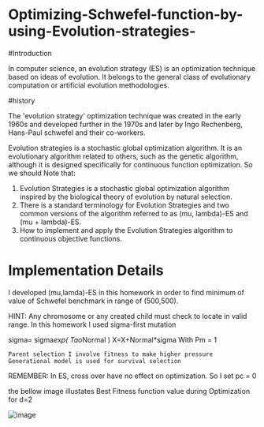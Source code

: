 # Optimizing-Schwefel-function-by-using-Evolution-strategies-


#Introduction

In computer science, an evolution strategy (ES) is an optimization technique based on ideas of evolution. It belongs to the general class of  evolutionary computation or artificial evolution methodologies.

#history

The 'evolution strategy' optimization technique was created in the early 1960s and developed further in the 1970s and later by Ingo Rechenberg, Hans-Paul schwefel and their co-workers. 


Evolution strategies is a stochastic global optimization algorithm.
It is an evolutionary algorithm related to others, such as the genetic algorithm, although it is designed specifically for continuous function optimization.
So we should Note that:
1.	Evolution Strategies is a stochastic global optimization algorithm inspired by the biological theory of evolution by natural selection.
2.	There is a standard terminology for Evolution Strategies and two common versions of the algorithm referred to as (mu, lambda)-ES and (mu + lambda)-ES.
3.	How to implement and apply the Evolution Strategies algorithm to continuous objective functions.

# Implementation Details
I developed (mu,lamda)-ES in this homework in order to find minimum of value of Schwefel benchmark in range of (500,500).

HINT:
	Any chromosome or any created child must check to locate in valid range.
	In this homework I used sigma-first mutation
 
sigma= sigma*exp⁡( Tao*Normal )
X=X+Normal*sigma 
With Pm = 1


	Parent selection I involve fitness to make higher pressure 
	Generational model is used for survival selection 

REMEMBER:
In ES, cross over have no effect on optimization. So I set pc = 0 


the bellow image illustates Best Fitness function value during Optimization for d=2

![image](https://github.com/hamed-tgh/Optimizing-Schwefel-function-by-using-Evolution-strategies-/assets/47190471/58c21ac6-29f7-44a6-8f60-735af60913de)

